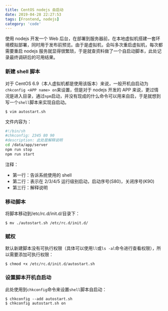 ```yaml
---
title: CentOS nodejs 自启动
date: 2019-04-28 22:27:53
tags: [Frontend, nodejs]
category: 'code'
---
```


使用 nodejs 开发一个 Web 后台，在部署到服务器前，在本地虚拟机搭建一套环境模拟部署，同时用于发布前预览。由于是虚拟机，会叫多次重启虚拟机，每次都需要重启 nodejs 服务就显得很繁琐，于是就查资料做了一个自启动脚本，此处记录最终调研后的可用结果。

### 新建 shell 脚本

对于 CentOS 6.9（本人虚拟机都是使用该版本）来说，一般开机自启动为`chkconfig <APP name> on`来设置，但是对于 nodejs 开发的 APP 来说，更过情况是进入目录，通过`npm`启动，并没有现成的什么命令可以用来自启，于是就想到写一个`shell`脚本来实现自启动。

    $ vim autostart.sh

文件内容为：

```sh
#!/bin/sh
#chkconfig: 2345 80 90
#description: 此处是解释说明
cd /data/app/server
npm run stop
npm run start
```

注释：

- 第一行：告诉系统使用的 shell
- 第二行：表示在 2/3/4/5 运行级别启动，启动序号(S80)，关闭序号(K90)
- 第三行：解释说明

### 移动脚本

将脚本移动到/etc/rc.d/init.d/目录下：

    $ mv ./autostart.sh /etc/rc.d/init.d/

### 赋权

默认新建脚本没有可执行权限（具体可以使用`ll`或`ls -al`命令进行查看权限），所以需要添加可执行权限：

    $ chmod +x /etc/rc.d/init.d/autostart.sh

### 设置脚本开机自启动

此处使用到`chkconfig`命令来设置`shell`脚本自启动：

    $ chkconfig --add autostart.sh
    $ chkconfig autostart.sh on
